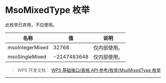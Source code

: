 # MsoMixedType 枚举

此枚举已弃用，不应使用。

| 名称            | 值          | 说明         |
|-----------------|-------------|--------------|
| msoIntegerMixed | 32768       | 仅内部使用。 |
| msoSingleMixed  | -2147483648 | 仅内部使用。 |

> WPS 开发文档： [WPS 基础接口/表格 API 参考/枚举/MsoMixedType 枚举](https://qn.cache.wpscdn.cn/encs/doc/office_v19/topics/WPS%20%E5%9F%BA%E7%A1%80%E6%8E%A5%E5%8F%A3/%E8%A1%A8%E6%A0%BC%20API%20%E5%8F%82%E8%80%83/%E6%9E%9A%E4%B8%BE/MsoMixedType%20%E6%9E%9A%E4%B8%BE.html)

------------------------------------------------------------------------
